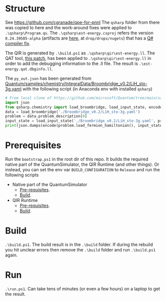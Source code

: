 # Structure
See https://github.com/cgranade/qpe-for-pnnl
The `qsharp` folder from there was copied to here and the work-around fixes were applied to `.\qsharp\Program.qs`.
The `.\qsharp\est-energy.csproj` refers the version `0.24.39585-alpha` (artifacts are [here](https://dev.azure.com/ms-quantum-public/Microsoft%20Quantum%20(public)/_build/results?buildId=39585&view=artifacts&pathAsName=false&type=publishedArtifacts), at `drop/drops/nugets`) that has a [Q# compiler fix](https://github.com/microsoft/qsharp-compiler/pull/1373).

The QIR is generated by `.\build.ps1` as `.\qsharp\qir\est-energy.ll`.
The QAT tool, [this patch](https://github.com/qir-alliance/qat/pull/66), has been applied to `.\qsharp\qir\est-energy.ll` in order to add the debugging information to the .ll file. The result is `.\est-energy.qat.dbginfo.ll`.

The `py_out.json` has been generated from [Quantum/samples/chemistry/IntegralData/Broombridge_v0.2/LiH_sto-3g.yaml](https://github.com/microsoft/Quantum/blob/main/samples/chemistry/IntegralData/Broombridge_v0.2/LiH_sto-3g.yaml) with the following script
(in Anaconda env with installed `qsharp`)
```py
# From local clone of https://github.com/microsoft/Quantum/tree/main/samples/chemistry/IntegralData/
import json
from qsharp.chemistry import load_broombridge, load_input_state, encode
data = load_broombridge('./Broombridge_v0.2/LiH_sto-3g.yaml')
problem = data.problem_description[0]
input_state = load_input_state('./Broombridge_v0.2/LiH_sto-3g.yaml', problem.initial_state_suggestions[0]['Label'])
print(json.dumps(encode(problem.load_fermion_hamiltonian(), input_state)))
```

# Prerequisites
Run the `bootstrap.ps1` in the root dir of this repo. It builds the required native part of the QuantumSimulator, the QIR Runtime (and other things).
Or instead, you can set the env var `BUILD_CONFIGURATION` to `Release` and run the following scripts
* Native part of the QuantumSimulator
  * [Pre-requisites](https://github.com/microsoft/qsharp-runtime/blob/main/src/Simulation/Native/prerequisites.ps1).
  * [Build](https://github.com/microsoft/qsharp-runtime/blob/main/src/Simulation/Native/build-native-simulator.ps1).
* QIR Runtime
  * [Pre-requisites](https://github.com/microsoft/qsharp-runtime/blob/main/src/Qir/Runtime/prerequisites.ps1).
  * [Build](https://github.com/microsoft/qsharp-runtime/blob/main/src/Qir/Runtime/build-qir-runtime.ps1).

# Build 
`.\build.ps1`. 
The build result is in the `.\build` folder. If during the rebuild you hit unclear errors then remove the `.\build` folder and run `.\build.ps1` again.

# Run
`.\run.ps1`.
Can take tens of minutes (or even a few hours) on a laptop to get the result.
